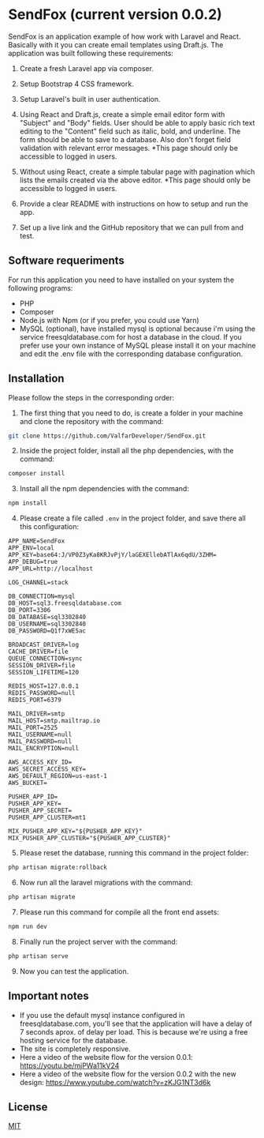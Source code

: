 # SendFox (current version 0.0.2)

SendFox is an application example of how work with Laravel and React. Basically with it you can create email templates using Draft.js. The application was built following these requirements:

1. Create a fresh Laravel app via composer.

2. Setup Bootstrap 4 CSS framework.

3. Setup Laravel's built in user authentication.

4. Using React and Draft.js, create a simple email editor form with "Subject" and "Body" fields.  User should be able to apply basic rich text editing to the "Content" field such as italic, bold, and underline.  The form should be able to save to a database.  Also don't forget field validation with relevant error messages.  *This page should only be accessible to logged in users.

5. Without using React, create a simple tabular page with pagination which lists the emails created via the above editor.  *This page should only be accessible to logged in users.

6. Provide a clear README with instructions on how to setup and run the app.

7. Set up a live link and the GitHub repository that we can pull from and test.

## Software requeriments

For run this application you need to have installed on your system the following programs:

* PHP
* Composer
* Node.js with Npm (or if you prefer, you could use Yarn)
* MySQL (optional), have installed mysql is optional because i'm using the service freesqldatabase.com for host a database in the cloud. If you prefer use your own instance of MySQL please install it on your machine and edit the .env file with the corresponding database configuration.

## Installation

Please follow the steps in the corresponding order:

1. The first thing that you need to do, is create a folder in your machine and clone the repository with the command:
```bash
git clone https://github.com/ValfarDeveloper/SendFox.git
```
2. Inside the project folder, install all the php dependencies, with the command:
```bash
composer install
```
3. Install all the npm dependencies with the command:
```bash
npm install
```
4. Please create a file called `.env` in the project folder, and save there all this configuration:
```
APP_NAME=SendFox
APP_ENV=local
APP_KEY=base64:J/VP0Z3yKa8KRJvPjY/laGEXEllebATlAx6qdU/3ZHM=
APP_DEBUG=true
APP_URL=http://localhost

LOG_CHANNEL=stack

DB_CONNECTION=mysql
DB_HOST=sql3.freesqldatabase.com
DB_PORT=3306
DB_DATABASE=sql3302840
DB_USERNAME=sql3302840
DB_PASSWORD=Q1f7xWE5ac

BROADCAST_DRIVER=log
CACHE_DRIVER=file
QUEUE_CONNECTION=sync
SESSION_DRIVER=file
SESSION_LIFETIME=120

REDIS_HOST=127.0.0.1
REDIS_PASSWORD=null
REDIS_PORT=6379

MAIL_DRIVER=smtp
MAIL_HOST=smtp.mailtrap.io
MAIL_PORT=2525
MAIL_USERNAME=null
MAIL_PASSWORD=null
MAIL_ENCRYPTION=null

AWS_ACCESS_KEY_ID=
AWS_SECRET_ACCESS_KEY=
AWS_DEFAULT_REGION=us-east-1
AWS_BUCKET=

PUSHER_APP_ID=
PUSHER_APP_KEY=
PUSHER_APP_SECRET=
PUSHER_APP_CLUSTER=mt1

MIX_PUSHER_APP_KEY="${PUSHER_APP_KEY}"
MIX_PUSHER_APP_CLUSTER="${PUSHER_APP_CLUSTER}"
```
5. Please reset the database, running this command in the project folder:
```bash
php artisan migrate:rollback
```
6. Now run all the laravel migrations with the command:
```bash
php artisan migrate
```
7. Please run this command for compile all the front end assets:
```bash
npm run dev
```
8. Finally run the project server with the command:
```bash
php artisan serve
```
9. Now you can test the application.

## Important notes
* If you use the default mysql instance configured in freesqldatabase.com, you'll see that the application will have a delay of 7 seconds aprox. of delay per load. This is because we're using a free hosting service for the database.
* The site is completely responsive.
* Here a video of the website flow for the version 0.0.1: https://youtu.be/mjPWa11kV24
* Here a video of the website flow for the version 0.0.2 with the new design: https://www.youtube.com/watch?v=zKJG1NT3d6k

## License
[MIT](https://choosealicense.com/licenses/mit/)
